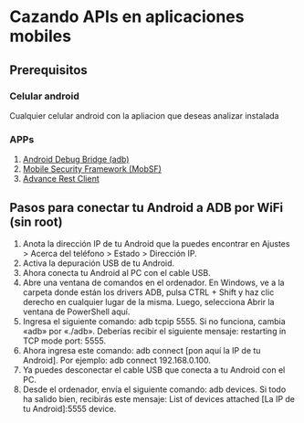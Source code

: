 # Cazando APIs en aplicaciones mobiles

## Prerequisitos

### Celular android
  Cualquier celular android con la apliacion que deseas analizar instalada
  
### APPs
  1. [Android Debug Bridge (adb)](https://developer.android.com/studio/command-line/adb)
  2. [Mobile Security Framework (MobSF)](https://github.com/MobSF/Mobile-Security-Framework-MobSF)
  3. [Advance Rest Client](https://install.advancedrestclient.com/)


## Pasos para conectar tu Android a ADB por WiFi (sin root)

1. Anota la dirección IP de tu Android que la puedes encontrar en Ajustes > Acerca del teléfono > Estado > Dirección IP.
2. Activa la depuración USB de tu Android.
3. Ahora conecta tu Android al PC con el cable USB.
4. Abre una ventana de comandos en el ordenador. En Windows, ve a la carpeta donde están los drivers ADB, pulsa CTRL + Shift y haz clic derecho en cualquier lugar de la misma. Luego, selecciona Abrir la ventana de PowerShell aquí.
5. Ingresa el siguiente comando: adb tcpip 5555. Si no funciona, cambia «adb» por «./adb». Deberías recibir el siguiente mensaje: restarting in TCP mode port: 5555.
6. Ahora ingresa este comando: adb connect [pon aquí la IP de tu Android]. Por ejemplo: adb connect 192.168.0.100.
7. Ya puedes desconectar el cable USB que conecta a tu Android con el PC.
8. Desde el ordenador, envía el siguiente comando: adb devices. Si todo ha salido bien, recibirás este mensaje: List of devices attached [La IP de tu Android]:5555 device.
